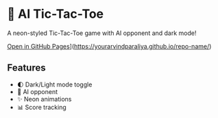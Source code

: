 # 🔮 AI Tic-Tac-Toe

A neon-styled Tic-Tac-Toe game with AI opponent and dark mode!

[Open in GitHub Pages](https://img.shields.io/badge/Live%20Demo-Click%20Here-blueviolet)](https://yourarvindparaliya.github.io/repo-name/)

## Features
- 🌓 Dark/Light mode toggle
- 🤖 AI opponent
- ✨ Neon animations
- 📊 Score tracking
